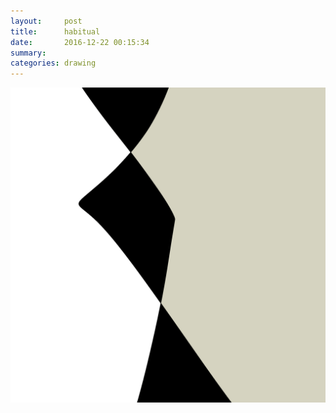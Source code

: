 ```yaml
---
layout:     post
title:      habitual
date:       2016-12-22 00:15:34
summary:    
categories: drawing
---
```

![habitual](/images/diary/habitual.png "break")
